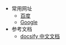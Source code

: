 - 常用网址
  - [百度](https://www.baidu.com)
  - [Google](https://www.google.com/)
- 参考文档
  - [docsify 中文文档](/快速入门.md)

